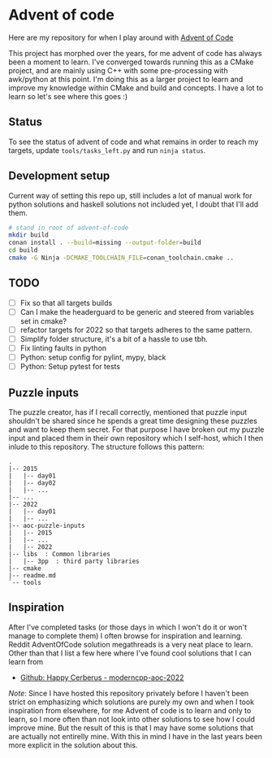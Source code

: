 # Advent of code

Here are my repository for when I play around with [Advent of
Code](https://adventofcode.com/)

This project has morphed over the years, for me advent of code has always been
a moment to learn. I've converged towards running this as a CMake project, and
are mainly using C++ with some pre-processing with awk/python at this point.
I'm doing this as a larger project to learn and improve my knowledge within
CMake and build and concepts. I have a lot to learn so let's see where this
goes :)


## Status

To see the status of advent of code and what remains in order to reach my
targets, update `tools/tasks_left.py` and run `ninja status`.


## Development setup

Current way of setting this repo up, still includes a lot of manual work for
python solutions and haskell solutions not included yet, I doubt that I'll add
them.

```bash
# stand in root of advent-of-code
mkdir build
conan install . --build=missing --output-folder=build
cd build
cmake -G Ninja -DCMAKE_TOOLCHAIN_FILE=conan_toolchain.cmake ..
```


## TODO

- [ ] Fix so that all targets builds
- [ ] Can I make the headerguard to be generic and steered from variables set
  in cmake?
- [ ] refactor targets for 2022 so that targets adheres to the same pattern.
- [ ] Simplify folder structure, it's a bit of a hassle to use tbh.
- [ ] Fix linting faults in python
- [ ] Python: setup config for pylint, mypy, black
- [ ] Python: Setup pytest for tests

## Puzzle inputs

The puzzle creator, has if I recall correctly, mentioned that puzzle input
shouldn't be shared since he spends a great time designing these puzzles and
want to keep them secret. For that purpose I have broken out my puzzle input
and placed them in their own repository which I self-host, which I then inlude
to this repository. The structure follows this pattern:

```
.
|-- 2015
|   |-- day01
|   |-- day02
|   |-- ...
|-- ...
|-- 2022
|   |-- day01
|   |-- ...
|-- aoc-puzzle-inputs
|   |-- 2015
|   |-- ...
|   |-- 2022
|-- libs  : Common libraries
|   |-- 3pp  : third party libraries
|-- cmake
|-- readme.md
`-- tools
```


## Inspiration

After I've completed tasks (or those days in which I won't do it or won't
manage to complete them) I often browse for inspiration and learning. Reddit
AdventOfCode solution megathreads is a very neat place to learn. Other than
that I list a few here where I've found cool solutions that I can learn from

- [Github: Happy Cerberus - moderncpp-aoc-2022](https://github.com/HappyCerberus/moderncpp-aoc-2022)

*Note*: Since I have hosted this repository privately before I haven't been
strict on emphasizing which solutions are purely my own and when I took
inspiration from elsewhere, for me Advent of code is to learn and only to
learn, so I more often than not look into other solutions to see how I could
improve mine. But the result of this is that I may have some solutions that are
actually not entirelly mine. With this in mind I have in the last years been
more explicit in the solution about this.
